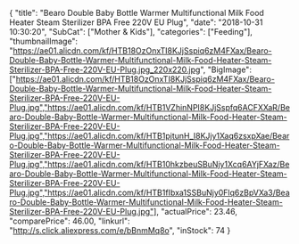 {
	"title": "Bearo Double Baby Bottle Warmer Multifunctional Milk Food Heater Steam Sterilizer BPA Free 220V EU Plug",
	"date": "2018-10-31 10:30:20",
	"SubCat": ["Mother & Kids"],
	"categories": ["Feeding"],
	"thumbnailImage": "https://ae01.alicdn.com/kf/HTB18OzOnxTI8KJjSspiq6zM4FXax/Bearo-Double-Baby-Bottle-Warmer-Multifunctional-Milk-Food-Heater-Steam-Sterilizer-BPA-Free-220V-EU-Plug.jpg_220x220.jpg",
	"BigImage": ["https://ae01.alicdn.com/kf/HTB18OzOnxTI8KJjSspiq6zM4FXax/Bearo-Double-Baby-Bottle-Warmer-Multifunctional-Milk-Food-Heater-Steam-Sterilizer-BPA-Free-220V-EU-Plug.jpg","https://ae01.alicdn.com/kf/HTB1VZhinNPI8KJjSspfq6ACFXXaR/Bearo-Double-Baby-Bottle-Warmer-Multifunctional-Milk-Food-Heater-Steam-Sterilizer-BPA-Free-220V-EU-Plug.jpg","https://ae01.alicdn.com/kf/HTB1pjtunH_I8KJjy1Xaq6zsxpXae/Bearo-Double-Baby-Bottle-Warmer-Multifunctional-Milk-Food-Heater-Steam-Sterilizer-BPA-Free-220V-EU-Plug.jpg","https://ae01.alicdn.com/kf/HTB10hkzbeuSBuNjy1Xcq6AYjFXaz/Bearo-Double-Baby-Bottle-Warmer-Multifunctional-Milk-Food-Heater-Steam-Sterilizer-BPA-Free-220V-EU-Plug.jpg","https://ae01.alicdn.com/kf/HTB1fIbxa1SSBuNjy0Flq6zBpVXa3/Bearo-Double-Baby-Bottle-Warmer-Multifunctional-Milk-Food-Heater-Steam-Sterilizer-BPA-Free-220V-EU-Plug.jpg"],
	"actualPrice": 23.46,
	"comparePrice": 46.00,
	"linkurl": "http://s.click.aliexpress.com/e/bBnmMq8o",
	"inStock": 74
}
